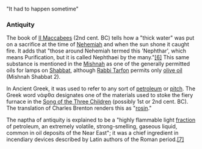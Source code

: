 "It had to happen sometime"
### Antiquity

The book of [II Maccabees](https://en.wikipedia.org/wiki/II_Maccabees "II Maccabees") (2nd cent. BC) tells how a "thick water" was put on a sacrifice at the time of [Nehemiah](https://en.wikipedia.org/wiki/Nehemiah "Nehemiah") and when the sun shone it caught fire. It adds that "those around Nehemiah termed this 'Nephthar', which means Purification, but it is called Nephthaei by the many."[[6]](https://en.wikipedia.org/wiki/Naphtha#cite_note-6) This same substance is mentioned in the [Mishnah](https://en.wikipedia.org/wiki/Mishnah "Mishnah") as one of the generally permitted oils for lamps on [Shabbat](https://en.wikipedia.org/wiki/Shabbat "Shabbat"), although [Rabbi Tarfon](https://en.wikipedia.org/wiki/Rabbi_Tarfon "Rabbi Tarfon") permits only [olive oil](https://en.wikipedia.org/wiki/Olive_oil "Olive oil") (Mishnah Shabbat 2).

In Ancient Greek, it was used to refer to any sort of [petroleum](https://en.wikipedia.org/wiki/Petroleum "Petroleum") or [pitch](https://en.wikipedia.org/wiki/Pitch_(resin) "Pitch (resin)"). The Greek word νάφθα designates one of the materials used to stoke the fiery furnace in the [Song of the Three Children](https://en.wikipedia.org/wiki/Song_of_the_Three_Children "Song of the Three Children") (possibly 1st or 2nd cent. BC). The translation of Charles Brenton renders this as "[rosin](https://en.wikipedia.org/wiki/Rosin "Rosin")."

The naptha of antiquity is explained to be a "highly flammable light [fraction](https://en.wikipedia.org/wiki/Fractionation "Fractionation") of petroleum, an extremely volatile, strong-smelling, gaseous liquid, common in oil deposits of the Near East"; it was a chief ingredient in incendiary devices described by Latin authors of the Roman period.[[7]](https://en.wikipedia.org/wiki/Naphtha#cite_note-mayor-7)

